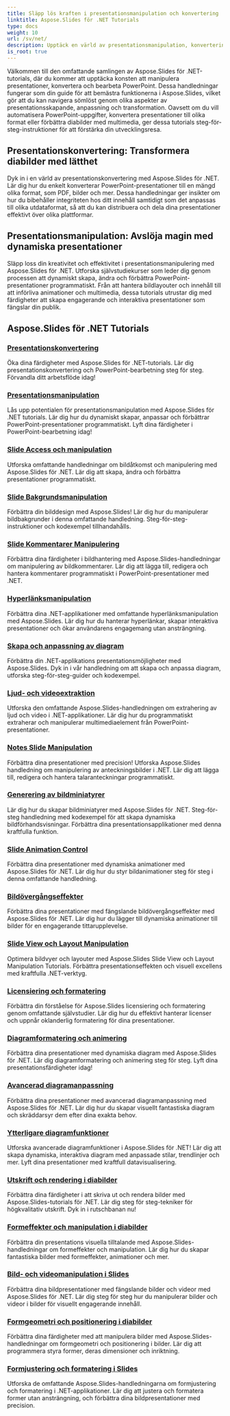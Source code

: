 ```yaml
---
title: Släpp lös kraften i presentationsmanipulation och konvertering
linktitle: Aspose.Slides för .NET Tutorials
type: docs
weight: 10
url: /sv/net/
description: Upptäck en värld av presentationsmanipulation, konvertering och PowerPoint-bearbetning med Aspose.Slides för .NET tutorials. Lär dig att skapa, konvertera och förbättra presentationer för effektfulla resultat.
is_root: true
---
```

Välkommen till den omfattande samlingen av Aspose.Slides för .NET-tutorials, där du kommer att upptäcka konsten att manipulera presentationer, konvertera och bearbeta PowerPoint. Dessa handledningar fungerar som din guide för att bemästra funktionerna i Aspose.Slides, vilket gör att du kan navigera sömlöst genom olika aspekter av presentationsskapande, anpassning och transformation. Oavsett om du vill automatisera PowerPoint-uppgifter, konvertera presentationer till olika format eller förbättra diabilder med multimedia, ger dessa tutorials steg-för-steg-instruktioner för att förstärka din utvecklingsresa.

## Presentationskonvertering: Transformera diabilder med lätthet
Dyk in i en värld av presentationskonvertering med Aspose.Slides för .NET. Lär dig hur du enkelt konverterar PowerPoint-presentationer till en mängd olika format, som PDF, bilder och mer. Dessa handledningar ger insikter om hur du bibehåller integriteten hos ditt innehåll samtidigt som det anpassas till olika utdataformat, så att du kan distribuera och dela dina presentationer effektivt över olika plattformar.

## Presentationsmanipulation: Avslöja magin med dynamiska presentationer
Släpp loss din kreativitet och effektivitet i presentationsmanipulering med Aspose.Slides för .NET. Utforska självstudiekurser som leder dig genom processen att dynamiskt skapa, ändra och förbättra PowerPoint-presentationer programmatiskt. Från att hantera bildlayouter och innehåll till att införliva animationer och multimedia, dessa tutorials utrustar dig med färdigheter att skapa engagerande och interaktiva presentationer som fängslar din publik.

## Aspose.Slides för .NET Tutorials
### [Presentationskonvertering](./presentation-conversion/)
Öka dina färdigheter med Aspose.Slides för .NET-tutorials. Lär dig presentationskonvertering och PowerPoint-bearbetning steg för steg. Förvandla ditt arbetsflöde idag!
### [Presentationsmanipulation](./presentation-manipulation/)
Lås upp potentialen för presentationsmanipulation med Aspose.Slides för .NET tutorials. Lär dig hur du dynamiskt skapar, anpassar och förbättrar PowerPoint-presentationer programmatiskt. Lyft dina färdigheter i PowerPoint-bearbetning idag!
### [Slide Access och manipulation](./slide-access-and-manipulation/)
Utforska omfattande handledningar om bildåtkomst och manipulering med Aspose.Slides för .NET. Lär dig att skapa, ändra och förbättra presentationer programmatiskt. 
### [Slide Bakgrundsmanipulation](./slide-background-manipulation/)
Förbättra din bilddesign med Aspose.Slides! Lär dig hur du manipulerar bildbakgrunder i denna omfattande handledning. Steg-för-steg-instruktioner och kodexempel tillhandahålls.
### [Slide Kommentarer Manipulering](./slide-comments-manipulation/)
Förbättra dina färdigheter i bildhantering med Aspose.Slides-handledningar om manipulering av bildkommentarer. Lär dig att lägga till, redigera och hantera kommentarer programmatiskt i PowerPoint-presentationer med .NET.
### [Hyperlänksmanipulation](./hyperlink-manipulation/)
Förbättra dina .NET-applikationer med omfattande hyperlänksmanipulation med Aspose.Slides. Lär dig hur du hanterar hyperlänkar, skapar interaktiva presentationer och ökar användarens engagemang utan ansträngning.
### [Skapa och anpassning av diagram](./chart-creation-and-customization/)
Förbättra din .NET-applikations presentationsmöjligheter med Aspose.Slides. Dyk in i vår handledning om att skapa och anpassa diagram, utforska steg-för-steg-guider och kodexempel.
### [Ljud- och videoextraktion](./audio-and-video-extraction/)
Utforska den omfattande Aspose.Slides-handledningen om extrahering av ljud och video i .NET-applikationer. Lär dig hur du programmatiskt extraherar och manipulerar multimediaelement från PowerPoint-presentationer.
### [Notes Slide Manipulation](./notes-slide-manipulation/)
Förbättra dina presentationer med precision! Utforska Aspose.Slides handledning om manipulering av anteckningsbilder i .NET. Lär dig att lägga till, redigera och hantera talaranteckningar programmatiskt.
### [Generering av bildminiatyrer](./slide-thumbnail-generation/)
Lär dig hur du skapar bildminiatyrer med Aspose.Slides för .NET. Steg-för-steg handledning med kodexempel för att skapa dynamiska bildförhandsvisningar. Förbättra dina presentationsapplikationer med denna kraftfulla funktion.
### [Slide Animation Control](./slide-animation-control/)
Förbättra dina presentationer med dynamiska animationer med Aspose.Slides för .NET. Lär dig hur du styr bildanimationer steg för steg i denna omfattande handledning.
### [Bildövergångseffekter](./slide-transition-effects/)
Förbättra dina presentationer med fängslande bildövergångseffekter med Aspose.Slides för .NET. Lär dig hur du lägger till dynamiska animationer till bilder för en engagerande tittarupplevelse.
### [Slide View och Layout Manipulation](./slide-view-and-layout-manipulation/)
Optimera bildvyer och layouter med Aspose.Slides Slide View och Layout Manipulation Tutorials. Förbättra presentationseffekten och visuell excellens med kraftfulla .NET-verktyg.
### [Licensiering och formatering](./licensing-and-formatting/)
Förbättra din förståelse för Aspose.Slides licensiering och formatering genom omfattande självstudier. Lär dig hur du effektivt hanterar licenser och uppnår oklanderlig formatering för dina presentationer.
### [Diagramformatering och animering](./chart-formatting-and-animation/)
Förbättra dina presentationer med dynamiska diagram med Aspose.Slides för .NET. Lär dig diagramformatering och animering steg för steg. Lyft dina presentationsfärdigheter idag!
### [Avancerad diagramanpassning](./advanced-chart-customization/)
Förbättra dina presentationer med avancerad diagramanpassning med Aspose.Slides för .NET. Lär dig hur du skapar visuellt fantastiska diagram och skräddarsyr dem efter dina exakta behov.
### [Ytterligare diagramfunktioner](./additional-chart-features/)
Utforska avancerade diagramfunktioner i Aspose.Slides för .NET! Lär dig att skapa dynamiska, interaktiva diagram med anpassade stilar, trendlinjer och mer. Lyft dina presentationer med kraftfull datavisualisering.
### [Utskrift och rendering i diabilder](./printing-and-rendering-in-slides/)
Förbättra dina färdigheter i att skriva ut och rendera bilder med Aspose.Slides-tutorials för .NET. Lär dig steg för steg-tekniker för högkvalitativ utskrift. Dyk in i rutschbanan nu!
### [Formeffekter och manipulation i diabilder](./shape-effects-and-manipulation-in-slides/)
Förbättra din presentations visuella tilltalande med Aspose.Slides-handledningar om formeffekter och manipulation. Lär dig hur du skapar fantastiska bilder med formeffekter, animationer och mer.
### [Bild- och videomanipulation i Slides](./image-and-video-manipulation-in-slides/)
Förbättra dina bildpresentationer med fängslande bilder och videor med Aspose.Slides för .NET. Lär dig steg för steg hur du manipulerar bilder och videor i bilder för visuellt engagerande innehåll.
### [Formgeometri och positionering i diabilder](./shape-geometry-and-positioning-in-slides/)
Förbättra dina färdigheter med att manipulera bilder med Aspose.Slides-handledningar om formgeometri och positionering i bilder. Lär dig att programmera styra former, deras dimensioner och inriktning.
### [Formjustering och formatering i Slides](./shape-alignment-and-formatting-in-slides/)
Utforska de omfattande Aspose.Slides-handledningarna om formjustering och formatering i .NET-applikationer. Lär dig att justera och formatera former utan ansträngning, och förbättra dina bildpresentationer med precision. 